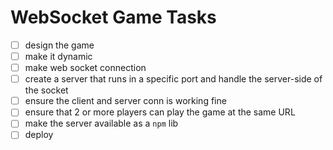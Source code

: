 # WebSocket Game Tasks

- [ ] design the game
- [ ] make it dynamic
- [ ] make web socket connection
- [ ] create a server that runs in a specific port and handle the server-side of the socket
- [ ] ensure the client and server conn is working fine
- [ ] ensure that 2 or more players can play the game at the same URL
- [ ] make the server available as a ``npm`` lib
- [ ] deploy
